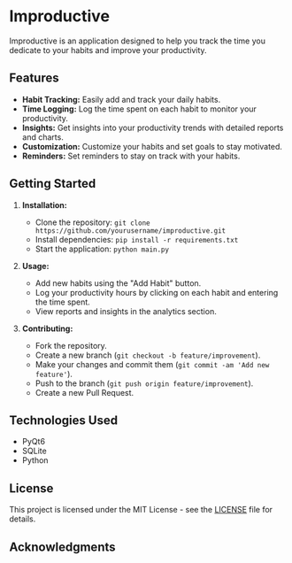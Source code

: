 # Improductive

Improductive is an application designed to help you track the time you dedicate to your habits and improve your productivity.

## Features

- **Habit Tracking:** Easily add and track your daily habits.
- **Time Logging:** Log the time spent on each habit to monitor your productivity.
- **Insights:** Get insights into your productivity trends with detailed reports and charts.
- **Customization:** Customize your habits and set goals to stay motivated.
- **Reminders:** Set reminders to stay on track with your habits.

## Getting Started

1. **Installation:**
   - Clone the repository: `git clone https://github.com/yourusername/improductive.git`
   - Install dependencies: `pip install -r requirements.txt`
   - Start the application: `python main.py`

2. **Usage:**
   - Add new habits using the "Add Habit" button.
   - Log your productivity hours by clicking on each habit and entering the time spent.
   - View reports and insights in the analytics section.

3. **Contributing:**
   - Fork the repository.
   - Create a new branch (`git checkout -b feature/improvement`).
   - Make your changes and commit them (`git commit -am 'Add new feature'`).
   - Push to the branch (`git push origin feature/improvement`).
   - Create a new Pull Request.

## Technologies Used

- PyQt6
- SQLite
- Python

## License

This project is licensed under the MIT License - see the [LICENSE](LICENSE) file for details.

## Acknowledgments


